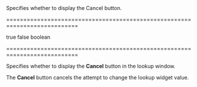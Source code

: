 <!--**
/*-------------------------------------------
    Auto-generated file. Do not modify.
-------------------------------------------

**-->
<!--d-->Specifies whether to display the Cancel button.<!--/d-->
===========================================================================
<!--default-->true<!--/default-->
<!--custom_default_for_windows_phone_8-->false<!--/custom_default_for_windows_phone_8-->
<!--type-->boolean<!--/type-->
===========================================================================

<!--shortDescription-->
Specifies whether to display the **Cancel** button in the lookup window.
<!--/shortDescription-->

<!--fullDescription-->
The **Cancel** button cancels the attempt to change the lookup widget value.


<!--/fullDescription-->